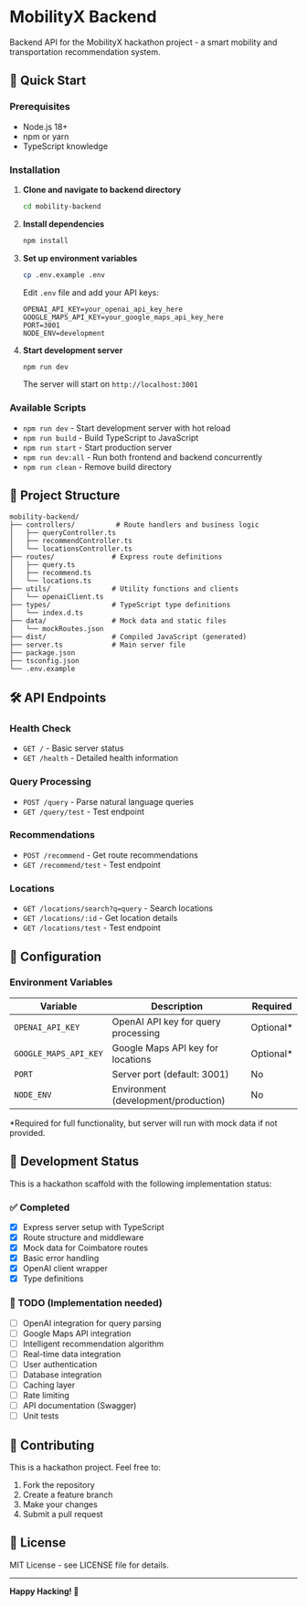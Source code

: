# MobilityX Backend

Backend API for the MobilityX hackathon project - a smart mobility and transportation recommendation system.

## 🚀 Quick Start

### Prerequisites
- Node.js 18+ 
- npm or yarn
- TypeScript knowledge

### Installation

1. **Clone and navigate to backend directory**
   ```bash
   cd mobility-backend
   ```

2. **Install dependencies**
   ```bash
   npm install
   ```

3. **Set up environment variables**
   ```bash
   cp .env.example .env
   ```
   
   Edit `.env` file and add your API keys:
   ```env
   OPENAI_API_KEY=your_openai_api_key_here
   GOOGLE_MAPS_API_KEY=your_google_maps_api_key_here
   PORT=3001
   NODE_ENV=development
   ```

4. **Start development server**
   ```bash
   npm run dev
   ```

   The server will start on `http://localhost:3001`

### Available Scripts

- `npm run dev` - Start development server with hot reload
- `npm run build` - Build TypeScript to JavaScript
- `npm run start` - Start production server
- `npm run dev:all` - Run both frontend and backend concurrently
- `npm run clean` - Remove build directory

## 📁 Project Structure

```
mobility-backend/
├── controllers/          # Route handlers and business logic
│   ├── queryController.ts
│   ├── recommendController.ts
│   └── locationsController.ts
├── routes/              # Express route definitions
│   ├── query.ts
│   ├── recommend.ts
│   └── locations.ts
├── utils/               # Utility functions and clients
│   └── openaiClient.ts
├── types/               # TypeScript type definitions
│   └── index.d.ts
├── data/                # Mock data and static files
│   └── mockRoutes.json
├── dist/                # Compiled JavaScript (generated)
├── server.ts            # Main server file
├── package.json
├── tsconfig.json
└── .env.example
```

## 🛠 API Endpoints

### Health Check
- `GET /` - Basic server status
- `GET /health` - Detailed health information

### Query Processing
- `POST /query` - Parse natural language queries
- `GET /query/test` - Test endpoint

### Recommendations
- `POST /recommend` - Get route recommendations
- `GET /recommend/test` - Test endpoint

### Locations
- `GET /locations/search?q=query` - Search locations
- `GET /locations/:id` - Get location details
- `GET /locations/test` - Test endpoint

## 🔧 Configuration

### Environment Variables

| Variable | Description | Required |
|----------|-------------|----------|
| `OPENAI_API_KEY` | OpenAI API key for query processing | Optional* |
| `GOOGLE_MAPS_API_KEY` | Google Maps API key for locations | Optional* |
| `PORT` | Server port (default: 3001) | No |
| `NODE_ENV` | Environment (development/production) | No |

*Required for full functionality, but server will run with mock data if not provided.

## 🚧 Development Status

This is a hackathon scaffold with the following implementation status:

### ✅ Completed
- [x] Express server setup with TypeScript
- [x] Route structure and middleware
- [x] Mock data for Coimbatore routes
- [x] Basic error handling
- [x] OpenAI client wrapper
- [x] Type definitions

### 🚧 TODO (Implementation needed)
- [ ] OpenAI integration for query parsing
- [ ] Google Maps API integration
- [ ] Intelligent recommendation algorithm
- [ ] Real-time data integration
- [ ] User authentication
- [ ] Database integration
- [ ] Caching layer
- [ ] Rate limiting
- [ ] API documentation (Swagger)
- [ ] Unit tests

## 🤝 Contributing

This is a hackathon project. Feel free to:
1. Fork the repository
2. Create a feature branch
3. Make your changes
4. Submit a pull request

## 📝 License

MIT License - see LICENSE file for details.

---

**Happy Hacking! 🚀**